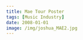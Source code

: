 ```yaml
---
title: Mae Tour Poster
tags: [Music Industry]
date: 2008-01-01
image: /img/joshua_MAE2.jpg
---
```


